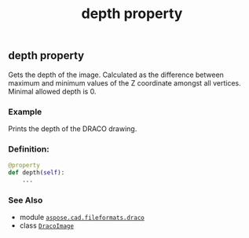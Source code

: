 ﻿---
title: depth property
second_title: Aspose.CAD for Python via .NET API References
description: 
type: docs
weight: 140
url: /python-net/aspose.cad.fileformats.draco/dracoimage/depth/
is_root: false
---

## depth property


Gets the depth of the image.
Calculated as the difference between maximum and minimum values of the Z coordinate amongst all vertices.
Minimal allowed depth is 0.

### Example 


Prints the depth of the DRACO drawing.
### Definition:
```python
@property
def depth(self):
    ...
```

### See Also
* module [`aspose.cad.fileformats.draco`](../../)
* class [`DracoImage`](/cad/python-net/aspose.cad.fileformats.draco/dracoimage)
